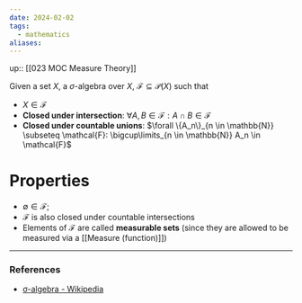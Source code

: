 ```yaml
---
date: 2024-02-02
tags:
  - mathematics
aliases:
---
```

up:: [[023 MOC Measure Theory]]

Given a set $X$, a $\sigma$-algebra over $X$, $\mathcal{F} \subseteq \mathcal{P}(X)$ such that
- $X \in \mathcal{F}$
- **Closed under intersection**: $\forall A, B \in \mathcal{F}: A \cap B \in \mathcal{F}$
- **Closed under countable unions**: $\forall \{A_n\}_{n \in \mathbb{N}} \subseteq \mathcal{F}: \bigcup\limits_{n \in \mathbb{N}} A_n \in \mathcal{F}$ 

# Properties
- $\emptyset \in \mathcal{F}$;
- $\mathcal{F}$ is also closed under countable intersections
- Elements of $\mathcal{F}$ are called **measurable sets** (since they are allowed to be measured via a [[Measure (function)]])

---
### References
- [σ-algebra - Wikipedia](https://en.wikipedia.org/wiki/%CE%A3-algebra#Definition)